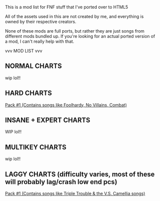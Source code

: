 This is a mod list for FNF stuff that I've ported over to HTML5

All of the assets used in this are not created by me, and everything is owned by their respective creators.

None of these mods are full ports, but rather they are just songs from different mods bundled up. If you're looking for an actual ported version of a mod, I can't really help with that.


vvv MOD LIST vvv

NORMAL CHARTS
-----------------
wip lol!!

HARD CHARTS 
-----------------
[Pack #1 (Contains songs like Foolhardy, No Villains, Combat)](https://whiskinator.github.io/PackH1/)

INSANE + EXPERT CHARTS
-----------------
WIP lol!!

MULTIKEY CHARTS
-----------------
wip lol!!

LAGGY CHARTS (difficulty varies, most of these will probably lag/crash low end pcs)
-----------------
[Pack #1 (Contains songs like Triple Trouble & the V.S. Camellia songs)](https://whiskinator.github.io/PackLag_1/)

